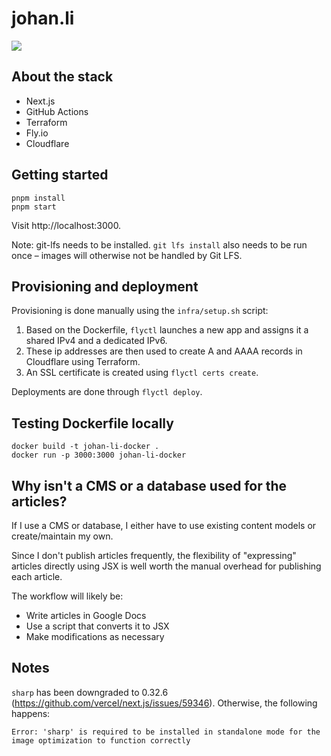 # johan.li

![](https://github.com/JohanLi/johan.li/workflows/Tests/badge.svg)

## About the stack

- Next.js
- GitHub Actions
- Terraform
- Fly.io
- Cloudflare

## Getting started

```
pnpm install
pnpm start
```

Visit http://localhost:3000.

Note: git-lfs needs to be installed. `git lfs install` also needs to be run once – images will otherwise not
be handled by Git LFS.

## Provisioning and deployment

Provisioning is done manually using the `infra/setup.sh` script:

1. Based on the Dockerfile, `flyctl` launches a new app and assigns it a shared IPv4 and a dedicated IPv6.
2. These ip addresses are then used to create A and AAAA records in Cloudflare using Terraform.
3. An SSL certificate is created using `flyctl certs create`.

Deployments are done through `flyctl deploy`.

## Testing Dockerfile locally

```
docker build -t johan-li-docker .
docker run -p 3000:3000 johan-li-docker
```

## Why isn't a CMS or a database used for the articles?

If I use a CMS or database, I either have to use existing content models or create/maintain my own.

Since I don't publish articles frequently, the flexibility of "expressing" articles directly using JSX is
well worth the manual overhead for publishing each article.

The workflow will likely be:

- Write articles in Google Docs
- Use a script that converts it to JSX
- Make modifications as necessary

## Notes

`sharp` has been downgraded to 0.32.6 (https://github.com/vercel/next.js/issues/59346). Otherwise, the following
happens:

```
Error: 'sharp' is required to be installed in standalone mode for the image optimization to function correctly
```
